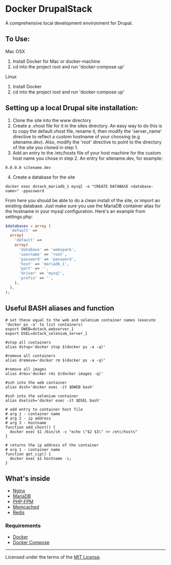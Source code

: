 # Docker DrupalStack

A comprehensive local development environment for Drupal.

To Use:
-------

Mac OSX

1. Install Docker for Mac or docker-machine
2. cd into the project root and run 'docker-compose up'

Linux

1. Install Docker
2. cd into the project root and run 'docker-compose up'

Setting up a local Drupal site installation:
--------------------------------------------

1. Clone the site into the www directory
2. Create a .vhost file for it in the sites directory. An easy way to do this is to copy the default.vhost file, rename it, then modify the 'server_name' directive to reflect a custom hostname of your choosing (e.g sitename.dev). Also, modify the 'root' directive to point to the directory of the site you cloned in step 1.
3. Add an entry to the /etc/hosts file of your host machine for the custom host name you chose in step 2. An entry for sitename.dev, for example:

```
0.0.0.0 sitename.dev   
```

4. Create a database for the site 

```
docker exec dstack_mariadb_1 mysql -e "CREATE DATABASE <database-name>" -ppassword
```

From here you should be able to do a clean install of the site, or import an existing database. Just make sure you use the MariaDB container alias for the hostname in your mysql configuration. Here's an example from settings.php:

```php
$databases = array (
  'default' => 
  array(
    'default' => 
    array(
      'database' => 'webspark',
      'username' => 'root',
      'password' => 'password',
      'host' => 'mariadb_1',
      'port' => '',
      'driver' => 'mysql',
      'prefix' => '',
    ),
  ),
);

```


## Useful BASH aliases and function
```
# set these equal to the web and selenium container names (execute 'docker ps -a' to list containers)
export DWEB=dstack_webserver_1
export DSEL=dstack_selenium_server_1

#stop all containers
alias dstop='docker stop $(docker ps -a -q)'

#remove all containers
alias dremove='docker rm $(docker ps -a -q)'

#remove all images
alias drmi='docker rmi $(docker images -q)'

#ssh into the web container
alias dssh='docker exec -it $DWEB bash'

#ssh into the selenium container
alias dselssh='docker exec -it $DSEL bash'

# add entry to container host file
# arg 1 - container name
# arg 2 - ip address
# arg 3 - hostname
function add_chost() {
  docker exec $1 /bin/sh -c "echo \"$2 $3\" >> /etc/hosts"
}

# returns the ip address of the container
# arg 1 - container name
function get_cip() {
  docker exec $1 hostname -i;
}
```

## What's inside

* [Nginx](http://nginx.org/)
* [MariaDB](http://www.mariadb.org/)
* [PHP-FPM](http://php-fpm.org/)
* [Memcached](http://memcached.org/)
* [Redis](http://redis.io/)

### Requirements

* [Docker](https://docker.com/)
* [Docker Compose](http://docs.docker.com/compose/)




---
Licensed under the terms of the [MIT License](LICENSE.md).
